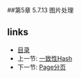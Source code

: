 
##第5章 5.7.13 图片处理


## links
  * [目录](<preface.md>)
  * 上一节: [一致性Hash](<05.7.12.md>)
  * 下一节: [Page分页](<05.7.14.md>)


